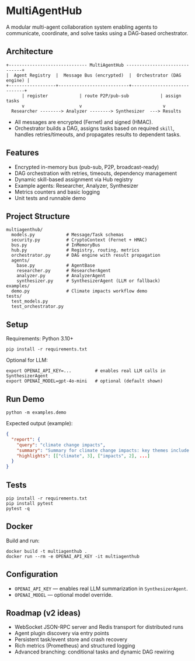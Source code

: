 # MultiAgentHub

A modular multi-agent collaboration system enabling agents to communicate, coordinate, and solve tasks using a DAG-based orchestrator.

## Architecture

```
+------------------------------ MultiAgentHub ------------------------------+
|  Agent Registry  |  Message Bus (encrypted)  |  Orchestrator (DAG engine) |
+------------------+---------------------------+-----------------------------+
      | register            | route P2P/pub-sub            | assign tasks       
      v                     v                               v                   
  Researcher --------> Analyzer --------> Synthesizer  ---> Results             
```

- All messages are encrypted (Fernet) and signed (HMAC).
- Orchestrator builds a DAG, assigns tasks based on required `skill`, handles retries/timeouts, and propagates results to dependent tasks.

## Features

- Encrypted in-memory bus (pub-sub, P2P, broadcast-ready)
- DAG orchestration with retries, timeouts, dependency management
- Dynamic skill-based assignment via Hub registry
- Example agents: Researcher, Analyzer, Synthesizer
- Metrics counters and basic logging
- Unit tests and runnable demo

## Project Structure

```
multiagenthub/
  models.py            # Message/Task schemas
  security.py          # CryptoContext (Fernet + HMAC)
  bus.py               # InMemoryBus
  hub.py               # Registry, routing, metrics
  orchestrator.py      # DAG engine with result propagation
  agents/
    base.py            # AgentBase
    researcher.py      # ResearcherAgent
    analyzer.py        # AnalyzerAgent
    synthesizer.py     # SynthesizerAgent (LLM or fallback)
examples/
  demo.py              # Climate impacts workflow demo
tests/
  test_models.py
  test_orchestrator.py
```

## Setup

Requirements: Python 3.10+

```
pip install -r requirements.txt
```

Optional for LLM:

```
export OPENAI_API_KEY=...         # enables real LLM calls in SynthesizerAgent
export OPENAI_MODEL=gpt-4o-mini   # optional (default shown)
```

## Run Demo

```
python -m examples.demo
```

Expected output (example):

```json
{
  "report": {
    "query": "climate change impacts",
    "summary": "Summary for climate change impacts: key themes include ...",
    "highlights": [["climate", 3], ["impacts", 2], ...]
  }
}
```

## Tests

```
pip install -r requirements.txt
pip install pytest
pytest -q
```

## Docker

Build and run:

```
docker build -t multiagenthub .
docker run --rm -e OPENAI_API_KEY -it multiagenthub
```

## Configuration

- `OPENAI_API_KEY` — enables real LLM summarization in `SynthesizerAgent`.
- `OPENAI_MODEL` — optional model override.

## Roadmap (v2 ideas)

- WebSocket JSON-RPC server and Redis transport for distributed runs
- Agent plugin discovery via entry points
- Persistent task/event store and crash recovery
- Rich metrics (Prometheus) and structured logging
- Advanced branching: conditional tasks and dynamic DAG rewiring
